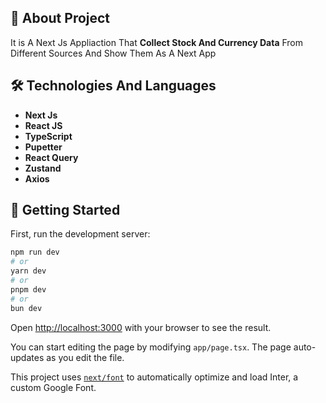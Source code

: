 
## :beginner: About Project

It is A Next Js Appliaction That **Collect Stock And Currency Data** From Different Sources And Show Them As A Next App 


## :hammer_and_wrench: Technologies And Languages

* **Next Js**
* **React JS**
* **TypeScript**
* **Pupetter**
* **React Query**
* **Zustand**
* **Axios**

 ## 	:runner: Getting Started

First, run the development server:

```bash
npm run dev
# or
yarn dev
# or
pnpm dev
# or
bun dev
```

Open [http://localhost:3000](http://localhost:3000) with your browser to see the result.

You can start editing the page by modifying `app/page.tsx`. The page auto-updates as you edit the file.

This project uses [`next/font`](https://nextjs.org/docs/basic-features/font-optimization) to automatically optimize and load Inter, a custom Google Font.
